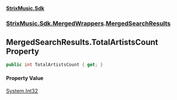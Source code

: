 #### [StrixMusic.Sdk](./index.md 'index')
### [StrixMusic.Sdk.MergedWrappers](./StrixMusic-Sdk-MergedWrappers.md 'StrixMusic.Sdk.MergedWrappers').[MergedSearchResults](./StrixMusic-Sdk-MergedWrappers-MergedSearchResults.md 'StrixMusic.Sdk.MergedWrappers.MergedSearchResults')
## MergedSearchResults.TotalArtistsCount Property
```csharp
public int TotalArtistsCount { get; }
```
#### Property Value
[System.Int32](https://docs.microsoft.com/en-us/dotnet/api/System.Int32 'System.Int32')  
